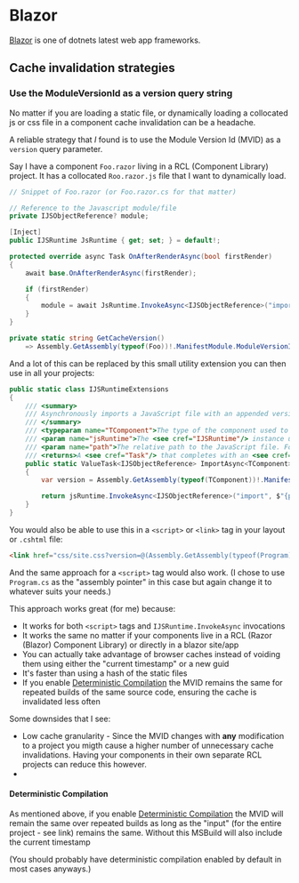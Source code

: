 # Blazor

[Blazor](https://dotnet.microsoft.com/en-us/apps/aspnet/web-apps/blazor) is one of dotnets latest web app frameworks.

## Cache invalidation strategies

### Use the ModuleVersionId as a version query string

No matter if you are loading a static file, or dynamically loading a collocated js or css file in a component cache invalidation can be a headache.

A reliable strategy that *I* found is to use the Module Version Id (MVID) as a `version` query parameter.

Say I have a component `Foo.razor` living in a RCL (Component Library) project. It has a collocated `Roo.razor.js` file that I want to dynamically load.

```csharp
// Snippet of Foo.razor (or Foo.razor.cs for that matter)

// Reference to the Javascript module/file
private IJSObjectReference? module;

[Inject]
public IJSRuntime JsRuntime { get; set; } = default!;

protected override async Task OnAfterRenderAsync(bool firstRender)
{
    await base.OnAfterRenderAsync(firstRender);

    if (firstRender)
    {
        module = await JsRuntime.InvokeAsync<IJSObjectReference>("import", $"./_content/Foo.razor.js?version={GetCacheVersion()}");
    }
}

private static string GetCacheVersion()
    => Assembly.GetAssembly(typeof(Foo))!.ManifestModule.ModuleVersionId.ToString(); // I chose to use the current component as the type identifier for the assembly but you can use whatever.
```

And a lot of this can be replaced by this small utility extension you can then use in all your projects:

```csharp
public static class IJSRuntimeExtensions
{
    /// <summary>
    /// Asynchronously imports a JavaScript file with an appended version query string set to the assembly module version id of the specified component type.
    /// </summary>
    /// <typeparam name="TComponent">The type of the component used to determine the assembly for generating the version query string.</typeparam>
    /// <param name="jsRuntime">The <see cref="IJSRuntime"/> instance used to invoke the JavaScript import function.</param>
    /// <param name="path">The relative path to the JavaScript file. For example, <c>"./_content/Components/Foo.razor.js"</c>.</param>
    /// <returns>A <see cref="Task"/> that completes with an <see cref="IJSObjectReference"/> representing the imported JavaScript module.</returns>
    public static ValueTask<IJSObjectReference> ImportAsync<TComponent>(this IJSRuntime jsRuntime, string path)
    {
        var version = Assembly.GetAssembly(typeof(TComponent))!.ManifestModule.ModuleVersionId;

        return jsRuntime.InvokeAsync<IJSObjectReference>("import", $"{path}?version={version}");
    }
}
```

You would also be able to use this in a `<script>` or `<link>` tag in your layout or `.cshtml` file:

```html
<link href="css/site.css?version=@(Assembly.GetAssembly(typeof(Program))!.ManifestModule.ModuleVersionId.ToString())" rel="stylesheet" />
```

And the same approach for a `<script>` tag would also work. (I chose to use `Program.cs` as the "assembly pointer" in this case but again change it to whatever suits your needs.)

This approach works great (for me) because:

* It works for both `<script>` tags and `IJSRuntime.InvokeAsync` invocations
* It works the same no matter if your components live in a RCL (Razor (Blazor) Component Library) or directly in a blazor site/app
* You can actually take advantage of browser caches instead of voiding them using either the "current timestamp" or a new guid
* It's faster than using a hash of the static files
* If you enable [Deterministic Compilation](https://learn.microsoft.com/en-us/dotnet/csharp/language-reference/compiler-options/code-generation#deterministic) the MVID remains the same for repeated builds of the same source code, ensuring the cache is invalidated less often

Some downsides that I see:

* Low cache granularity - Since the MVID changes with **any** modification to a project you migth cause a higher number of unnecessary cache invalidations. Having your components in their own separate RCL projects can reduce this however.
* 



#### Deterministic Compilation

As mentioned above, if you enable [Deterministic Compilation](https://learn.microsoft.com/en-us/dotnet/csharp/language-reference/compiler-options/code-generation#deterministic) the MVID will remain the same over repeated builds as long as the "input" (for the entire project - see link) remains the same. Without this MSBuild will also include the current timestamp 

 (You should probably have deterministic compilation enabled by default in most cases anyways.)